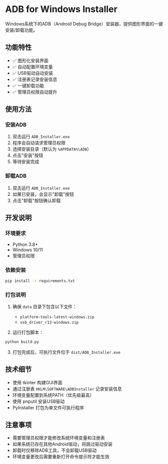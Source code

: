 # ADB for Windows Installer

Windows系统下的ADB（Android Debug Bridge）安装器，提供图形界面的一键安装/卸载功能。

## 功能特性

- ✅ 图形化安装界面
- ✅ 自动配置环境变量
- ✅ USB驱动自动安装
- ✅ 注册表记录安装信息
- ✅ 一键卸载功能
- ✅ 管理员权限自动提升

## 使用方法

### 安装ADB

1. 双击运行 `ADB_Installer.exe`
2. 程序会自动请求管理员权限
3. 选择安装目录（默认为 `%APPDATA%\ADB`）
4. 点击"安装"按钮
5. 等待安装完成

### 卸载ADB

1. 双击运行 `ADB_Installer.exe`
2. 如果已安装，会显示"卸载"按钮
3. 点击"卸载"按钮确认卸载

## 开发说明

### 环境要求

- Python 3.8+
- Windows 10/11
- 管理员权限

### 依赖安装

```bash
pip install -r requirements.txt
```

### 打包说明

1. 确保 `data` 目录下包含以下文件：
   - `platform-tools-latest-windows.zip`
   - `usb_driver_r13-windows.zip`

2. 运行打包脚本：

```bash
python build.py
```

3. 打包完成后，可执行文件位于 `dist/ADB_Installer.exe`

## 技术细节

- 使用 tkinter 构建GUI界面
- 通过注册表 `HKLM\SOFTWARE\ADBInstaller` 记录安装信息
- 环境变量配置到系统PATH（优先级最高）
- 使用 pnputil 安装USB驱动
- PyInstaller 打包为单文件可执行程序

## 注意事项

- 需要管理员权限才能修改系统环境变量和注册表
- 如果系统已存在其他Android驱动，将跳过驱动安装
- 卸载时仅移除ADB工具，不会卸载USB驱动
- 环境变量更改后需要重新打开命令提示符才能生效